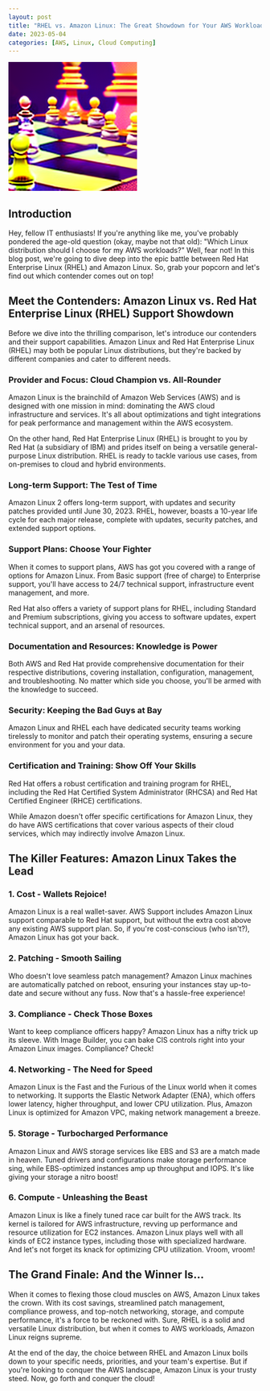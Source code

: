 ```yaml
---
layout: post
title: "RHEL vs. Amazon Linux: The Great Showdown for Your AWS Workloads"
date: 2023-05-04
categories: [AWS, Linux, Cloud Computing]
---
```


<img src="/images/IMG_0713.png" alt="Chess Match">


## Introduction

Hey, fellow IT enthusiasts! If you're anything like me, you've probably pondered the age-old question (okay, maybe not that old): "Which Linux distribution should I choose for my AWS workloads?" Well, fear not! In this blog post, we're going to dive deep into the epic battle between Red Hat Enterprise Linux (RHEL) and Amazon Linux. So, grab your popcorn and let's find out which contender comes out on top!

## Meet the Contenders: Amazon Linux vs. Red Hat Enterprise Linux (RHEL) Support Showdown

Before we dive into the thrilling comparison, let's introduce our contenders and their support capabilities. Amazon Linux and Red Hat Enterprise Linux (RHEL) may both be popular Linux distributions, but they're backed by different companies and cater to different needs.

### Provider and Focus: Cloud Champion vs. All-Rounder

Amazon Linux is the brainchild of Amazon Web Services (AWS) and is designed with one mission in mind: dominating the AWS cloud infrastructure and services. It's all about optimizations and tight integrations for peak performance and management within the AWS ecosystem.

On the other hand, Red Hat Enterprise Linux (RHEL) is brought to you by Red Hat (a subsidiary of IBM) and prides itself on being a versatile general-purpose Linux distribution. RHEL is ready to tackle various use cases, from on-premises to cloud and hybrid environments.

### Long-term Support: The Test of Time

Amazon Linux 2 offers long-term support, with updates and security patches provided until June 30, 2023. RHEL, however, boasts a 10-year life cycle for each major release, complete with updates, security patches, and extended support options.

### Support Plans: Choose Your Fighter

When it comes to support plans, AWS has got you covered with a range of options for Amazon Linux. From Basic support (free of charge) to Enterprise support, you'll have access to 24/7 technical support, infrastructure event management, and more.

Red Hat also offers a variety of support plans for RHEL, including Standard and Premium subscriptions, giving you access to software updates, expert technical support, and an arsenal of resources.

### Documentation and Resources: Knowledge is Power

Both AWS and Red Hat provide comprehensive documentation for their respective distributions, covering installation, configuration, management, and troubleshooting. No matter which side you choose, you'll be armed with the knowledge to succeed.

### Security: Keeping the Bad Guys at Bay

Amazon Linux and RHEL each have dedicated security teams working tirelessly to monitor and patch their operating systems, ensuring a secure environment for you and your data.

### Certification and Training: Show Off Your Skills

Red Hat offers a robust certification and training program for RHEL, including the Red Hat Certified System Administrator (RHCSA) and Red Hat Certified Engineer (RHCE) certifications.

While Amazon doesn't offer specific certifications for Amazon Linux, they do have AWS certifications that cover various aspects of their cloud services, which may indirectly involve Amazon Linux.

## The Killer Features: Amazon Linux Takes the Lead

### 1. Cost - Wallets Rejoice!

Amazon Linux is a real wallet-saver. AWS Support includes Amazon Linux support comparable to Red Hat support, but without the extra cost above any existing AWS support plan. So, if you're cost-conscious (who isn't?), Amazon Linux has got your back.

### 2. Patching - Smooth Sailing

Who doesn't love seamless patch management? Amazon Linux machines are automatically patched on reboot, ensuring your instances stay up-to-date and secure without any fuss. Now that's a hassle-free experience!

### 3. Compliance - Check Those Boxes

Want to keep compliance officers happy? Amazon Linux has a nifty trick up its sleeve. With Image Builder, you can bake CIS controls right into your Amazon Linux images. Compliance? Check!

### 4. Networking - The Need for Speed

Amazon Linux is the Fast and the Furious of the Linux world when it comes to networking. It supports the Elastic Network Adapter (ENA), which offers lower latency, higher throughput, and lower CPU utilization. Plus, Amazon Linux is optimized for Amazon VPC, making network management a breeze.

### 5. Storage - Turbocharged Performance

Amazon Linux and AWS storage services like EBS and S3 are a match made in heaven. Tuned drivers and configurations make storage performance sing, while EBS-optimized instances amp up throughput and IOPS. It's like giving your storage a nitro boost!

### 6. Compute - Unleashing the Beast

Amazon Linux is like a finely tuned race car built for the AWS track. Its kernel is tailored for AWS infrastructure, revving up performance and resource utilization for EC2 instances. Amazon Linux plays well with all kinds of EC2 instance types, including those with specialized hardware. And let's not forget its knack for optimizing CPU utilization. Vroom, vroom!

## The Grand Finale: And the Winner Is...

When it comes to flexing those cloud muscles on AWS, Amazon Linux takes the crown. With its cost savings, streamlined patch management, compliance prowess, and top-notch networking, storage, and compute performance, it's a force to be reckoned with. Sure, RHEL is a solid and versatile Linux distribution, but when it comes to AWS workloads, Amazon Linux reigns supreme.

At the end of the day, the choice between RHEL and Amazon Linux boils down to your specific needs, priorities, and your team's expertise. But if you're looking to conquer the AWS landscape, Amazon Linux is your trusty steed. Now, go forth and conquer the cloud!
